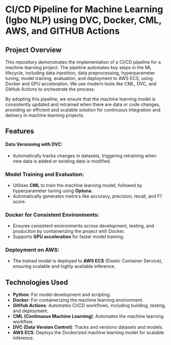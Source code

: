 # CI/CD Pipeline for Machine Learning (Igbo NLP) using DVC, Docker, CML, AWS, and GITHUB Actions

## Project Overview
This repository demonstrates the implementation of a CI/CD pipeline for a machine learning project. The pipeline automates key steps in the ML lifecycle, including data injesttion, data preprocessing, hyperparameter tuning, model training, evaluation, and deployment to AWS ECS, using Docker and GPU acceleration. We use modern tools like CML, DVC, and GitHub Actions to orchestrate the process.

By adopting this pipeline, we ensure that the machine learning model is consistently updated and retrained when there are data or code changes, providing an efficient and scalable solution for continuous integration and delivery in machine learning projects.

## Features

#### Data Versioning with DVC:
- Automatically tracks changes in datasets, triggering retraining when new data is added or existing data is modified.

### Model Training and Evaluation:
- Utilizes **CML** to train the machine learning model, followed by hyperparameter tuning using **Optuna**.
- Automatically generates metrics like accuracy, precision, recall, and F1 score.

### Docker for Consistent Environments:
- Ensures consistent environments across development, testing, and production by containerizing the project with Docker.
- Supports **GPU acceleration** for faster model training.

### Deployment on AWS:
- The trained model is deployed to **AWS ECS** (Elastic Container Service), ensuring scalable and highly available inference.

## Technologies Used

- **Python**: For model development and scripting.
- **Docker**: For containerizing the machine learning environment.
- **GitHub Actions**: Automates CI/CD workflows, including building, testing, and deployment.
- **CML (Continuous Machine Learning)**: Automates the machine learning workflow.
- **DVC (Data Version Control)**: Tracks and versions datasets and models.
- **AWS ECS**: Deploys the Dockerized machine learning model for scalable inference.
